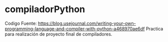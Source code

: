 # compiladorPython
Codigo Fuente: https://blog.usejournal.com/writing-your-own-programming-language-and-compiler-with-python-a468970ae6df
Practica para realización de proyecto final de compiladores. 

